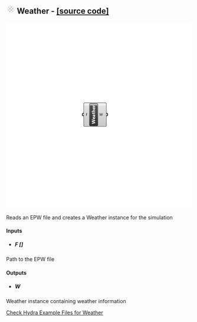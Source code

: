 ## ![](../../images/icons/Weather.png) Weather - [[source code]](C:\Users\pkastner\Documents\GitHub\Eddy3D\UMCF/Weather.py)

![](../../images/components/Weather.png)

Reads an EPW file and creates a Weather instance for the simulation

#### Inputs
* ##### F []
Path to the EPW file

#### Outputs
* ##### W
Weather instance containing weather information


[Check Hydra Example Files for Weather](https://hydrashare.github.io/hydra/index.html?keywords=Weather)